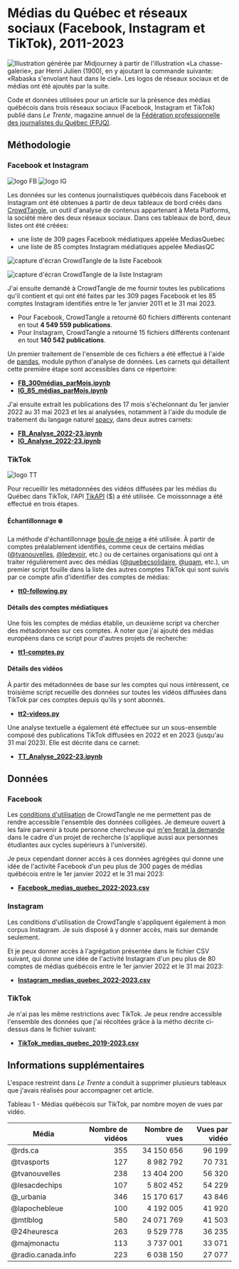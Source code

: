 # Médias du Québec et réseaux sociaux (Facebook, Instagram et TikTok), 2011-2023

![Illustration générée par Midjourney à partir de l'illustration «La chasse-galerie», par Henri Julien (1900), en y ajoutant la commande suivante: «Rabaska s'envolant haut dans le ciel». Les logos de réseaux sociaux et de médias ont été ajoutés par la suite.](chassegalerie.jpeg)

Code et données utilisées pour un article sur la présence des médias québécois dans trois réseaux sociaux (Facebook, Instagram et TikTok) publié dans *Le Trente*, magazine annuel de la [Fédération professionnelle des journalistes du Québec (FPJQ)](https://www.fpjq.org/fr/).

## Méthodologie

### Facebook et Instagram

![logo FB](https://upload.wikimedia.org/wikipedia/commons/thumb/5/51/Facebook_f_logo_%282019%29.svg/240px-Facebook_f_logo_%282019%29.svg.png)
![logo IG](https://upload.wikimedia.org/wikipedia/commons/thumb/5/58/Instagram-Icon.png/240px-Instagram-Icon.png)

Les données sur les contenus journalistiques québécois dans Facebook et Instagram ont été obtenues à partir de deux tableaux de bord créés dans [CrowdTangle](https://www.crowdtangle.com/), un outil d'analyse de contenus appartenant à Meta Platforms, la société mère des deux réseaux sociaux. Dans ces tableaux de bord, deux listes ont été créées:
* une liste de 309 pages Facebook médiatiques appelée MediasQuebec
* une liste de 85 comptes Instagram médiatiques appelée MediasQC

![capture d'écran CrowdTangle de la liste Facebook](CT-Facebook.png)

![capture d'écran CrowdTangle de la liste Instagram](CT-Insta.png)

J'ai ensuite demandé à CrowdTangle de me fournir toutes les publications qu'il contient et qui ont été faites par les 309 pages Facebook et les 85 comptes Instagram identifiés entre le 1er janvier 2011 et le 31 mai 2023.

* Pour Facebook, CrowdTangle a retourné 60 fichiers différents contenant en tout **4&nbsp;549&nbsp;559 publications**.
* Pour Instagram, CrowdTangle a retourné 15 fichiers différents contenant en tout **140&nbsp;542 publications**.

Un premier traitement de l'ensemble de ces fichiers a été effectué à l'aide de [pandas](https://pandas.pydata.org/docs/), module python d'analyse de données. Les carnets qui détaillent cette première étape sont accessibles dans ce répertoire:
* [**FB_300médias_parMois.ipynb**](FB_300médias_parMois.ipynb)
* [**IG_85_médias_parMois.ipynb**](IG_85_médias_parMois.ipynb)

J'ai ensuite extrait les publications des 17 mois s'échelonnant du 1er janvier 2022 au 31 mai 2023 et les ai analysées, notamment à l'aide du module de traitement du langage naturel [spacy](https://spacy.io/), dans deux autres carnets:
* [**FB_Analyse_2022-23.ipynb**](FB_Analyse_2022-23.ipynb)
* [**IG_Analyse_2022-23.ipynb**](IG_Analyse_2022-23.ipynb)

### TikTok

![logo TT](https://upload.wikimedia.org/wikipedia/en/thumb/a/a9/TikTok_logo.svg/640px-TikTok_logo.svg.png)

Pour recueillir les métadonnées des vidéos diffusées par les médias du Québec dans TikTok, l'API [TikAPI](https://tikapi.io/) ($) a été utilisée. Ce moissonnage a été effectué en trois étapes.

#### Échantillonnage ❄️

La méthode d'échantillonnage [boule de neige](https://fr.wikipedia.org/wiki/%C3%89chantillonnage_boule_de_neige) a été utilisée. À partir de comptes préalablement identifiés, comme ceux de certains médias ([@tvanouvelles](https://www.tiktok.com/@tvanouvelles), [@ledevoir](https://www.tiktok.com/@ledevoir), etc.) ou de certaines organisations qui ont à traiter régulièrement avec des médias ([@quebecsolidaire](https://www.tiktok.com/@quebecsolidaire), [@uqam](https://www.tiktok.com/@uqam), etc.), un premier script fouille dans la liste des autres comptes TikTok qui sont suivis par ce compte afin d'identifier des comptes de médias:
* [**tt0-following.py**](tt0-following.py)

#### Détails des comptes médiatiques

Une fois les comptes de médias établie, un deuxième script va chercher des métadonnées sur ces comptes. À noter que j'ai ajouté des médias européens dans ce script pour d'autres projets de recherche:
* [**tt1-comptes.py**](tt1-comptes.py)

#### Détails des vidéos

À partir des métadonnées de base sur les comptes qui nous intéressent, ce troisième script recueille des données sur toutes les vidéos diffusées dans TikTok par ces comptes depuis qu'ils y sont abonnés.
* [**tt2-videos.py**](tt2-videos.py)

Une analyse textuelle a également été effectuée sur un sous-ensemble composé des publications TikTok diffusées en 2022 et en 2023 (jusqu'au 31 mai 2023). Elle est décrite dans ce carnet:
* [**TT_Analyse_2022-23.ipynb**](TT_Analyse_2022-23.ipynb)

## Données

### Facebook

Les [conditions d'utilisation](https://www.crowdtangle.com/terms) de CrowdTangle ne me permettent pas de rendre accessible l'ensemble des données colligées. Je demeure ouvert à les faire parvenir à toute personne chercheuse qui [m'en ferait la demande](mailto:roy.jean-hugues@uqam.ca) dans le cadre d'un projet de recherche (s'applique aussi aux personnes étudiantes aux cycles supérieurs à l'université).

Je peux cependant donner accès à ces données agrégées qui donne une idée de l'activité Facebook d'un peu plus de 300 pages de médias québécois entre le 1er janvier 2022 et le 31 mai 2023:

* [**Facebook_medias_quebec_2022-2023.csv**](Facebook_medias_quebec_2022-2023.csv)

### Instagram

Les conditions d'utilisation de CrowdTangle s'appliquent également à mon corpus Instagram. Je suis disposé à y donner accès, mais sur demande seulement.

Et je peux donner accès à l'agrégation présentée dans le fichier CSV suivant, qui donne une idée de l'activité Instagram d'un peu plus de 80 comptes de médias québécois entre le 1er janvier 2022 et le 31 mai 2023:

* [**Instagram_medias_quebec_2022-2023.csv**](Instagram_medias_quebec_2022-2023.csv)

### TikTok

Je n'ai pas les même restrictions avec TikTok. Je peux rendre accessible l'ensemble des données que j'ai récoltées grâce à la métho décrite ci-dessus dans le fichier suivant:

* [**TikTok_medias_quebec_2019-2023.csv**](TikTok_medias_quebec_2019-2023.csv)

## Informations supplémentaires

L'espace restreint dans *Le Trente* a conduit à supprimer plusieurs tableaux que j'avais réalisés pour accompagner cet article.

Tableau 1 - Médias québécois sur TikTok, par nombre moyen de vues par vidéo.

| Média              | Nombre de vidéos | Nombre de vues | Vues par vidéo |
|--------------------|-----------------:|---------------:|---------------:|
| @rds.ca            | 355              | 34&nbsp;150&nbsp;656       | 96&nbsp;199          |
| @tvasports         | 127              | 8&nbsp;982&nbsp;792        | 70&nbsp;731          |
| @tvanouvelles      | 238              | 13&nbsp;404&nbsp;200       | 56&nbsp;320          |
| @lesacdechips      | 107              | 5&nbsp;802&nbsp;452        | 54&nbsp;229          |
| @_urbania          | 346              | 15&nbsp;170&nbsp;617       | 43&nbsp;846          |
| @lapochebleue      | 100              | 4&nbsp;192&nbsp;005        | 41&nbsp;920          |
| @mtlblog           | 580              | 24&nbsp;071&nbsp;769       | 41&nbsp;503          |
| @24heuresca        | 263              | 9&nbsp;529&nbsp;778        | 36&nbsp;235          |
| @majmonactu        | 113              | 3&nbsp;737&nbsp;001        | 33&nbsp;071          |
| @radio.canada.info | 223              | 6&nbsp;038&nbsp;150        | 27&nbsp;077          |
